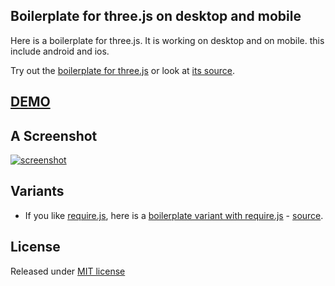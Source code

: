 ## Boilerplate for three.js on desktop and mobile

Here is a boilerplate for three.js. It is working on desktop and on mobile. 
this include android and ios.

Try out the [boilerplate for three.js](http://jeromeetienne.github.io/threejs-boilerplate/index.html) or look at [its source](https://github.com/jeromeetienne/threejs-boilerplate/blob/master/index.html).


## [DEMO](http://jeromeetienne.github.io/threejs-boilerplate/index.html)

## A Screenshot
[![screenshot](https://cloud.githubusercontent.com/assets/252962/4397237/4081c136-443f-11e4-9d4a-9c5554e07163.jpg)](http://jeromeetienne.github.io/threejs-boilerplate/index.html)

## Variants


* If you like [require.js](http://requirejs.org/), here is a [boilerplate variant with require.js](http://jeromeetienne.github.io/threejs-boilerplate/boilerplate-requirejs.html) - [source](https://github.com/jeromeetienne/threejs-boilerplate/blob/master/boilerplate-requirejs.html).

## License
Released under [MIT license](https://github.com/jeromeetienne/threejs-boilerplate/blob/master/LICENSE)